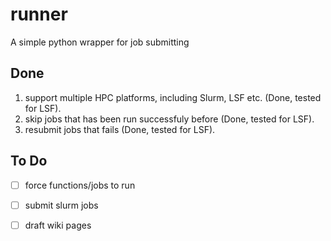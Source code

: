 # runner
A simple python wrapper for job submitting

## Done
1. support multiple HPC platforms, including Slurm, LSF etc. (Done, tested for LSF). 
2. skip jobs that has been run successfuly before (Done, tested for LSF).
3. resubmit jobs that fails (Done, tested for LSF).

## To Do
- [ ] force functions/jobs to run
- [ ] submit slurm jobs 
- [ ] draft wiki pages

